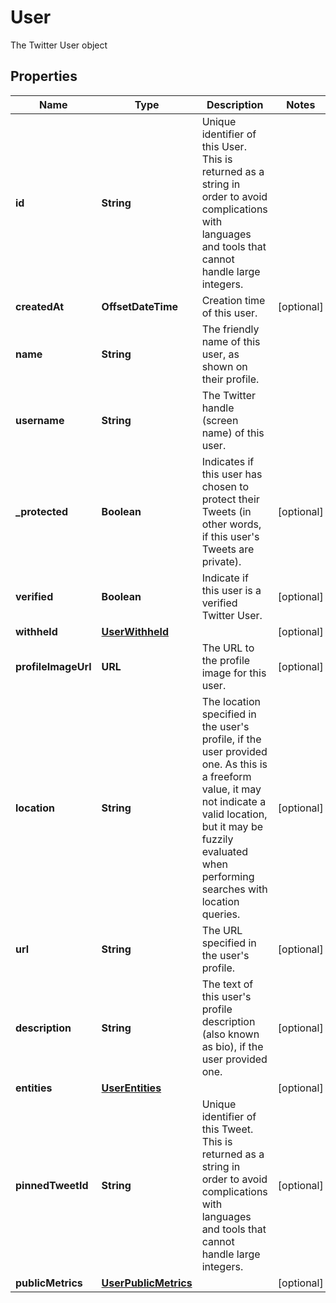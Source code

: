 

# User

The Twitter User object

## Properties

Name | Type | Description | Notes
------------ | ------------- | ------------- | -------------
**id** | **String** | Unique identifier of this User. This is returned as a string in order to avoid complications with languages and tools that cannot handle large integers. | 
**createdAt** | **OffsetDateTime** | Creation time of this user. |  [optional]
**name** | **String** | The friendly name of this user, as shown on their profile. | 
**username** | **String** | The Twitter handle (screen name) of this user. | 
**_protected** | **Boolean** | Indicates if this user has chosen to protect their Tweets (in other words, if this user&#39;s Tweets are private). |  [optional]
**verified** | **Boolean** | Indicate if this user is a verified Twitter User. |  [optional]
**withheld** | [**UserWithheld**](UserWithheld.md) |  |  [optional]
**profileImageUrl** | **URL** | The URL to the profile image for this user. |  [optional]
**location** | **String** | The location specified in the user&#39;s profile, if the user provided one. As this is a freeform value, it may not indicate a valid location, but it may be fuzzily evaluated when performing searches with location queries. |  [optional]
**url** | **String** | The URL specified in the user&#39;s profile. |  [optional]
**description** | **String** | The text of this user&#39;s profile description (also known as bio), if the user provided one. |  [optional]
**entities** | [**UserEntities**](UserEntities.md) |  |  [optional]
**pinnedTweetId** | **String** | Unique identifier of this Tweet. This is returned as a string in order to avoid complications with languages and tools that cannot handle large integers. |  [optional]
**publicMetrics** | [**UserPublicMetrics**](UserPublicMetrics.md) |  |  [optional]



